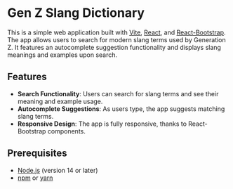 # Gen Z Slang Dictionary

This is a simple web application built with [Vite](https://vitejs.dev/), [React](https://reactjs.org/), and [React-Bootstrap](https://react-bootstrap.github.io/). The app allows users to search for modern slang terms used by Generation Z. It features an autocomplete suggestion functionality and displays slang meanings and examples upon search.

## Features

- **Search Functionality**: Users can search for slang terms and see their meaning and example usage.
- **Autocomplete Suggestions**: As users type, the app suggests matching slang terms.
- **Responsive Design**: The app is fully responsive, thanks to React-Bootstrap components.

## Prerequisites

- [Node.js](https://nodejs.org/en/) (version 14 or later)
- [npm](https://www.npmjs.com/) or [yarn](https://yarnpkg.com/)

